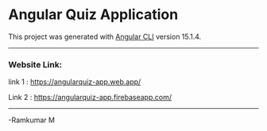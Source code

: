 # Angular Quiz Application

This project was generated with [Angular CLI](https://github.com/angular/angular-cli) version 15.1.4.

---
### Website Link:
link 1 : https://angularquiz-app.web.app/ 

Link 2 : https://angularquiz-app.firebaseapp.com/

---

-Ramkumar M